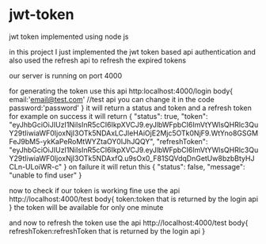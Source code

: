 # jwt-token
jwt token implemented using node js 

in this project I just implemented the jwt token based api authentication and also used the refresh api to refresh the expired tokens

our server is running on port 4000

for generating the token use this api
http:localhost:4000/login
body{
email:'email@test.com' //test api you can change it in the code
password:'password'
}
it will return a status and token and a refresh token
for example
on success it will return 
{
    "status": true,
    "token": "eyJhbGciOiJIUzI1NiIsInR5cCI6IkpXVCJ9.eyJlbWFpbCI6ImVtYWlsQHRlc3QuY29tIiwiaWF0IjoxNjI3OTk5NDAxLCJleHAiOjE2Mjc5OTk0NjF9.WtYno8GSGMFeJ9bM5-ykKaPeRoMtWYZtaOY0IJhJQQY",
    "refreshToken": "eyJhbGciOiJIUzI1NiIsInR5cCI6IkpXVCJ9.eyJlbWFpbCI6ImVtYWlsQHRlc3QuY29tIiwiaWF0IjoxNjI3OTk5NDAxfQ.u9sOx0_F81SQVdqDnGetUw8bzbBtyHJCLn-ULoiWR-c"
}
on failure it will retun this
{
    "status": false,
    "message": "unable to find user"
}

now to check if our token is working fine use the api http://localhost:4000/test
body{
token:token that is returned by the login api
}
the token will be available for only one minute

and now to refresh the token use the api http://localhost:4000/test
body{
refreshToken:refreshToken that is returned by the login api
}

